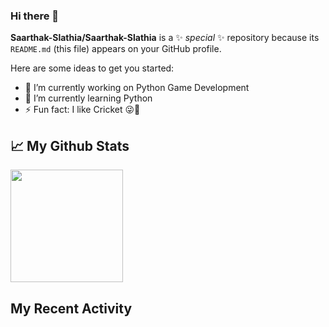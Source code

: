 ### Hi there 👋


**Saarthak-Slathia/Saarthak-Slathia** is a ✨ _special_ ✨ repository because its `README.md` (this file) appears on your GitHub profile.

Here are some ideas to get you started:

- 🔭 I’m currently working on Python Game Development
- 🌱 I’m currently learning Python
- ⚡ Fun fact: I like Cricket 😜🏏

## 📈 My Github Stats 

<img height="180em" src="https://github-readme-stats.vercel.app/api?username=Saarthak-Slathia&show_icons=true&hide_border=true&&count_private=true&include_all_commits=true" />

## My Recent Activity
<!--START_SECTION:waka-->
<!--END_SECTION:waka-->
